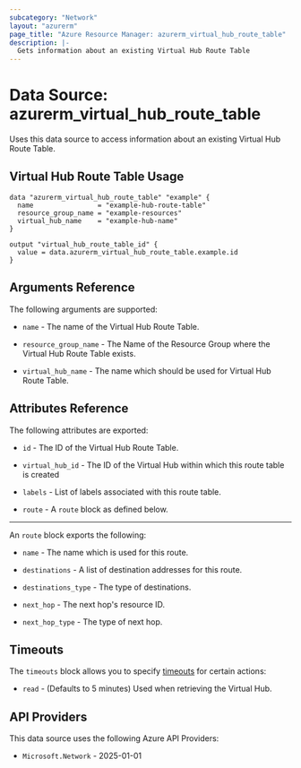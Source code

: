 ```yaml
---
subcategory: "Network"
layout: "azurerm"
page_title: "Azure Resource Manager: azurerm_virtual_hub_route_table"
description: |-
  Gets information about an existing Virtual Hub Route Table
---
```


# Data Source: azurerm_virtual_hub_route_table

Uses this data source to access information about an existing Virtual Hub Route Table.

## Virtual Hub Route Table Usage

```hcl
data "azurerm_virtual_hub_route_table" "example" {
  name                = "example-hub-route-table"
  resource_group_name = "example-resources"
  virtual_hub_name    = "example-hub-name"
}

output "virtual_hub_route_table_id" {
  value = data.azurerm_virtual_hub_route_table.example.id
}
```

## Arguments Reference

The following arguments are supported:

* `name` - The name of the Virtual Hub Route Table.

* `resource_group_name` - The Name of the Resource Group where the Virtual Hub Route Table exists.
*  `virtual_hub_name` - The name which should be used for Virtual Hub Route Table.

## Attributes Reference

The following attributes are exported:

* `id` - The ID of the Virtual Hub Route Table.

* `virtual_hub_id` - The ID of the Virtual Hub within which this route table is created

* `labels` - List of labels associated with this route table.

* `route` - A `route` block as defined below.

---

An `route` block exports the following:

* `name` - The name which is used for this route.

* `destinations` - A list of destination addresses for this route.

* `destinations_type` - The type of destinations.

* `next_hop` - The next hop's resource ID.

* `next_hop_type` - The type of next hop.

## Timeouts

The `timeouts` block allows you to specify [timeouts](https://developer.hashicorp.com/terraform/language/resources/configure#define-operation-timeouts) for certain actions:

* `read` - (Defaults to 5 minutes) Used when retrieving the Virtual Hub.

## API Providers
<!-- This section is generated, changes will be overwritten -->
This data source uses the following Azure API Providers:

* `Microsoft.Network` - 2025-01-01
